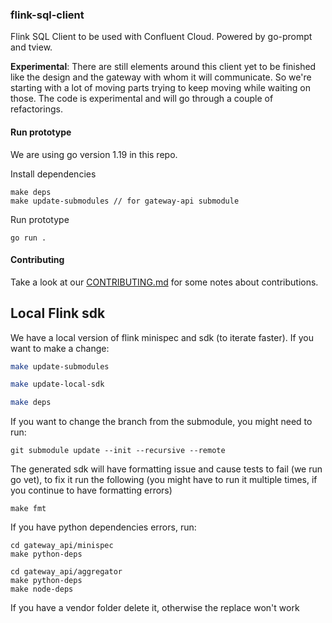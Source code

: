 ### flink-sql-client

Flink SQL Client to be used with Confluent Cloud. Powered by go-prompt and tview.

**Experimental**: There are still elements around this client yet to be finished like the design and the gateway with whom it will communicate. So we're starting with a lot of moving parts trying to keep moving while waiting on those. The code is experimental and will go through a couple of refactorings.

#### Run prototype

We are using go version 1.19 in this repo.

Install dependencies

```
make deps
make update-submodules // for gateway-api submodule
```

Run prototype

```
go run .
```

#### Contributing

Take a look at our [CONTRIBUTING.md](./CONTRIBUTING.md) for some notes about contributions.

## Local Flink sdk

We have a local version of flink minispec and sdk (to iterate faster). If you want to make a change:

```bash
make update-submodules

make update-local-sdk

make deps
```

If you want to change the branch from the submodule, you might need to run:

```
git submodule update --init --recursive --remote
```

The generated sdk will have formatting issue and cause tests to fail (we run go vet), to fix it run the following (you might have to run it multiple times, if you continue to have formatting errors)

```
make fmt
```

If you have python dependencies errors, run:

```
cd gateway_api/minispec
make python-deps

cd gateway_api/aggregator
make python-deps
make node-deps
```

If you have a vendor folder delete it, otherwise the replace won't work
